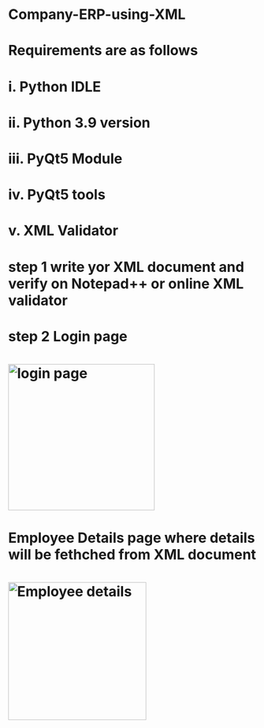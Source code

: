 # Company-ERP-using-XML
# Requirements are as follows 
# i. Python IDLE
# ii. Python 3.9 version 
# iii. PyQt5 Module 
# iv. PyQt5 tools
# v. XML Validator
# step 1 write yor XML document and verify on Notepad++ or online XML validator
# step 2 Login page
# <img width="297" alt="login page" src="https://github.com/Sakshikadam80/Company-ERP-using-XML/assets/91478993/fa5cf706-9125-44f4-a9a7-964153c6656d">
# Employee Details page where details will be fethched from XML document
# <img width="280" alt="Employee details" src="https://github.com/Sakshikadam80/Company-ERP-using-XML/assets/91478993/52007c1f-7790-4639-9dc1-d93cb1d0f391">


